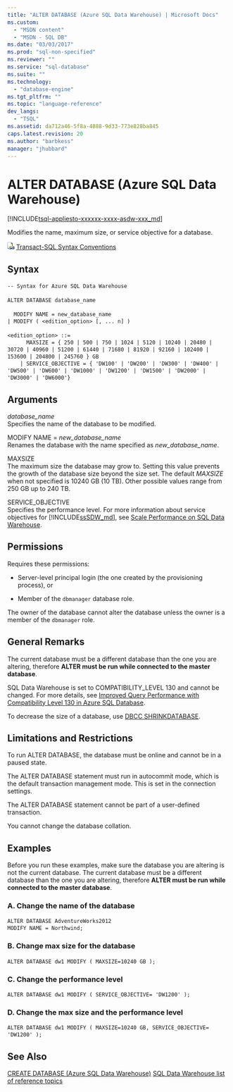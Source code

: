 ```yaml
---
title: "ALTER DATABASE (Azure SQL Data Warehouse) | Microsoft Docs"
ms.custom: 
  - "MSDN content"
  - "MSDN - SQL DB"
ms.date: "03/03/2017"
ms.prod: "sql-non-specified"
ms.reviewer: ""
ms.service: "sql-database"
ms.suite: ""
ms.technology: 
  - "database-engine"
ms.tgt_pltfrm: ""
ms.topic: "language-reference"
dev_langs: 
  - "TSQL"
ms.assetid: da712a46-5f8a-4888-9d33-773e828ba845
caps.latest.revision: 20
ms.author: "barbkess"
manager: "jhubbard"
---
```

# ALTER DATABASE (Azure SQL Data Warehouse)
[!INCLUDE[tsql-appliesto-xxxxxx-xxxx-asdw-xxx_md](../../relational-databases/reference/system-stored-procedures/includes/tsql-appliesto-xxxxxx-xxxx-asdw-xxx-md.md)]

Modifies the name, maximum size, or service objective for a database.  
  
![Topic link icon](../../a9notintoc/media/topic-link.gif "Topic link icon") [Transact-SQL Syntax Conventions](../../t-sql/language-elements/transact-sql-syntax-conventions-transact-sql.md)  
  
## Syntax  
  
```  
-- Syntax for Azure SQL Data Warehouse  
  
ALTER DATABASE database_name  

  MODIFY NAME = new_database_name  
| MODIFY ( <edition_option> [, ... n] )  
  
<edition_option> ::=   
      MAXSIZE = { 250 | 500 | 750 | 1024 | 5120 | 10240 | 20480 | 30720 | 40960 | 51200 | 61440 | 71680 | 81920 | 92160 | 102400 | 153600 | 204800 | 245760 } GB  
    | SERVICE_OBJECTIVE = { 'DW100' | 'DW200' | 'DW300' | 'DW400' | 'DW500' | 'DW600' | 'DW1000' | 'DW1200' | 'DW1500' | 'DW2000' | 'DW3000' | 'DW6000'}  
```  
  
## Arguments  
*database_name*  
Specifies the name of the database to be modified.  

MODIFY NAME = *new_database_name*  
Renames the database with the name specified as *new_database_name*.  
  
MAXSIZE  
The maximum size the database may grow to. Setting this value prevents the growth of the database size beyond the size set. The default *MAXSIZE* when not specified is 10240 GB (10 TB). Other possible values range from 250 GB up to 240 TB.  
  
SERVICE_OBJECTIVE  
Specifies the performance level. For more information about service objectives for [!INCLUDE[ssSDW_md](../../a9retired/includes/sssdw-md.md)], see [Scale Performance on SQL Data Warehouse](https://azure.microsoft.com/documentation/articles/sql-data-warehouse-manage-compute-overview/).  
  
## Permissions  
Requires these permissions:  
  
-   Server-level principal login (the one created by the provisioning process), or  
  
-   Member of the `dbmanager` database role.  
  
The owner of the database cannot alter the database unless the owner is a member of the `dbmanager` role.  
  
## General Remarks  
The current database must be a different database than the one you are altering, therefore **ALTER must be run while connected to the master database**.  
  
SQL Data Warehouse is set to COMPATIBILITY_LEVEL 130 and cannot be changed. For more details, see [Improved Query Performance with Compatibility Level 130 in Azure SQL Database](https://azure.microsoft.com/documentation/articles/sql-database-compatibility-level-query-performance-130/).
  
To decrease the size of a database, use [DBCC SHRINKDATABASE](../../t-sql/database-console-commands/dbcc-shrinkdatabase-transact-sql.md).  
  
## Limitations and Restrictions  
To run ALTER DATABASE, the database must be online and cannot be in a paused state.  
  
The ALTER DATABASE statement must run in autocommit mode, which is the default transaction management mode. This is set in the connection settings.  
  
The ALTER DATABASE statement cannot be part of a user-defined transaction.

You cannot change the database collation.  
  
## Examples  
Before you run these examples, make sure the database you are altering is not the current database. The current database must be a different database than the one you are altering, therefore **ALTER must be run while connected to the master database**.  

### A. Change the name of the database  

```  
ALTER DATABASE AdventureWorks2012  
MODIFY NAME = Northwind;  
```  
  
### B. Change max size for the database  
  
```  
ALTER DATABASE dw1 MODIFY ( MAXSIZE=10240 GB );  
```  
  
### C. Change the performance level  
  
```  
ALTER DATABASE dw1 MODIFY ( SERVICE_OBJECTIVE= 'DW1200' );  
```  
  
### D. Change the max size and the performance level  
  
```  
ALTER DATABASE dw1 MODIFY ( MAXSIZE=10240 GB, SERVICE_OBJECTIVE= 'DW1200' );  
```  
  
## See Also  
[CREATE DATABASE (Azure SQL Data Warehouse)](../../t-sql/statements/create-database-azure-sql-data-warehouse.md)
[SQL Data Warehouse list of reference topics](https://azure.microsoft.com/en-us/documentation/articles/sql-data-warehouse-overview-reference/)  
  